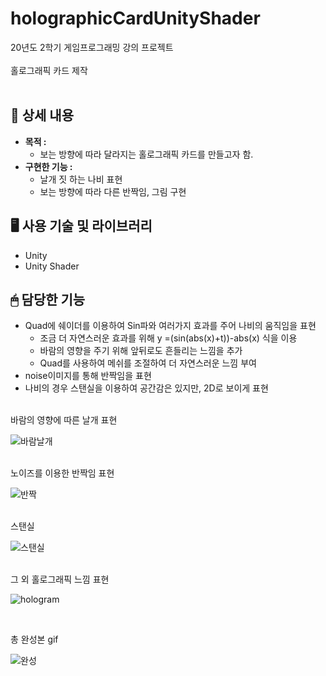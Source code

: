 # holographicCardUnityShader

20년도 2학기 게임프로그래밍 강의 프로젝트<br><br>
홀로그래픽 카드 제작 <br> <br>
## 📃 상세 내용
- **목적 :**
    - 보는 방향에 따라 달라지는 홀로그래픽 카드를 만들고자 함.
- **구현한 기능 :**
    - 날개 짓 하는 나비 표현
    - 보는 방향에 따라 다른 반짝임, 그림 구현
    
## 🖥 사용 기술 및 라이브러리

- Unity
- Unity Shader

## 🖱 담당한 기능

- Quad에 쉐이더를 이용하여 Sin파와 여러가지 효과를 주어 나비의 움직임을 표현
    - 조금 더 자연스러운 효과를 위해 y =(sin(abs(x)+t))-abs(x) 식을 이용
    - 바람의 영향을 주기 위해 앞뒤로도 흔들리는 느낌을 추가
    - Quad를 사용하여 메쉬를 조절하여 더 자연스러운 느낌 부여
- noise이미지를 통해 반짝임을 표현
- 나비의 경우 스탠실을 이용하여 공간감은 있지만, 2D로 보이게 표현

<br>
바람의 영향에 따른 날개 표현

![바람날개](https://user-images.githubusercontent.com/76572665/215289243-4ea56bc8-a5d2-4292-842f-9913ff04e4e7.gif)

<br>
노이즈를 이용한 반짝임 표현

![반짝](https://user-images.githubusercontent.com/76572665/215289342-a34775d5-5c67-489b-b039-99536b8d25d9.gif)


<br>
스탠실

![스탠실](https://user-images.githubusercontent.com/76572665/184395913-37e69715-38e0-4ff5-8b74-5a10611ec811.gif)

<br>
그 외 홀로그래픽 느낌 표현

![hologram](https://user-images.githubusercontent.com/76572665/184396194-41eaa9ec-d2e9-4450-b2eb-4e545998894f.gif)


<br>


총 완성본 gif <br>

![완성](https://user-images.githubusercontent.com/76572665/184391762-8cb150bf-92bc-4ee1-98de-c0ce2568bea9.gif)
